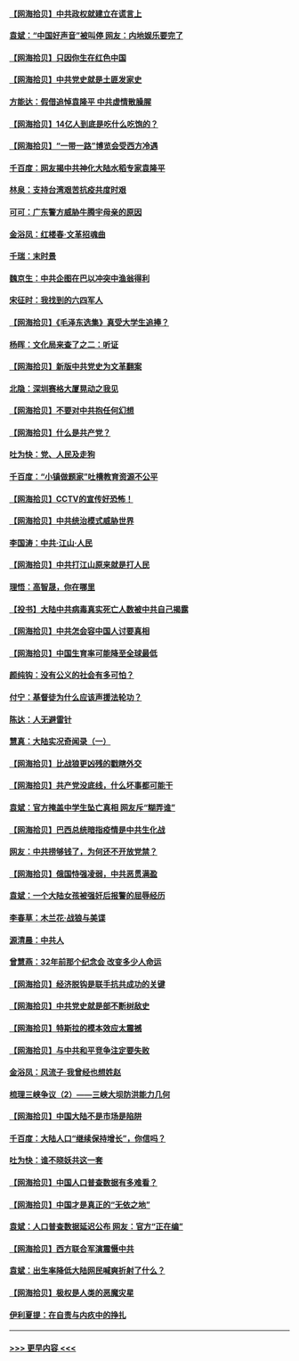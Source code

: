 #### [【网海拾贝】中共政权就建立在谎言上](../pages/nsc993/n12981880.md?t=05282202) 
#### [袁斌：“中国好声音”被叫停 网友：内地娱乐要完了](../pages/nsc993/n12981826.md?t=05282202) 
#### [【网海拾贝】只因你生在红色中国](../pages/nsc993/n12979096.md?t=05282202) 
#### [【网海拾贝】中共党史就是土匪发家史](../pages/nsc993/n12976478.md?t=05282202) 
#### [方能达：假借追悼袁隆平 中共虚情散臊腥](../pages/nsc993/n12976396.md?t=05282202) 
#### [【网海拾贝】14亿人到底是吃什么吃饱的？](../pages/nsc993/n12974125.md?t=05282202) 
#### [【网海拾贝】“一带一路”博览会受西方冷遇](../pages/nsc993/n12971787.md?t=05282202) 
#### [千百度：网友揭中共神化大陆水稻专家袁隆平](../pages/nsc993/n12971733.md?t=05282202) 
#### [林泉：支持台湾艰苦抗疫共度时艰](../pages/nsc993/n12971350.md?t=05282202) 
#### [可可：广东警方威胁牛腾宇母亲的原因](../pages/nsc993/n12971100.md?t=05282202) 
#### [金浴凤：红楼春·文革招魂曲](../pages/nsc993/n12970354.md?t=05282202) 
#### [千瑞：末时景](../pages/nsc993/n12970337.md?t=05282202) 
#### [魏京生：中共企图在巴以冲突中渔翁得利](../pages/nsc993/n12970286.md?t=05282202) 
#### [宋征时：我找到的六四军人](../pages/nsc993/n12970213.md?t=05282202) 
#### [【网海拾贝】《毛泽东选集》真受大学生追捧？](../pages/nsc993/n12968779.md?t=05282202) 
#### [杨晖：文化局来查了之二：听证](../pages/nsc993/n12966528.md?t=05282202) 
#### [【网海拾贝】新版中共党史为文革翻案](../pages/nsc993/n12967526.md?t=05282202) 
#### [北隐：深圳赛格大厦晃动之我见](../pages/nsc993/n12967393.md?t=05282202) 
#### [【网海拾贝】不要对中共抱任何幻想](../pages/nsc993/n12965222.md?t=05282202) 
#### [【网海拾贝】什么是共产党？](../pages/nsc993/n12962781.md?t=05282202) 
#### [吐为快：党、人民及走狗](../pages/nsc993/n12962747.md?t=05282202) 
#### [千百度：“小镇做题家”吐槽教育资源不公平](../pages/nsc993/n12962705.md?t=05282202) 
#### [【网海拾贝】CCTV的宣传好恐怖！](../pages/nsc993/n12959984.md?t=05282202) 
#### [【网海拾贝】中共统治模式威胁世界](../pages/nsc993/n12957622.md?t=05282202) 
#### [李国涛：中共‧江山‧人民](../pages/nsc993/n12957502.md?t=05282202) 
#### [【网海拾贝】中共打江山原来就是打人民](../pages/nsc993/n12954345.md?t=05282202) 
#### [理悟：高智晟，你在哪里](../pages/nsc993/n12953115.md?t=05282202) 
#### [【投书】大陆中共病毒真实死亡人数被中共自己揭露](../pages/nsc993/n12953050.md?t=05282202) 
#### [【网海拾贝】中共怎会容中国人讨要真相](../pages/nsc993/n12952161.md?t=05282202) 
#### [【网海拾贝】中国生育率可能降至全球最低](../pages/nsc993/n12948793.md?t=05282202) 
#### [颜纯钩：没有公义的社会有多可怕？](../pages/nsc993/n12947626.md?t=05282202) 
#### [付宁：基督徒为什么应该声援法轮功？](../pages/nsc993/n12947233.md?t=05282202) 
#### [陈达：人无避雷针](../pages/nsc993/n12947098.md?t=05282202) 
#### [慧真：大陆实况奇闻录（一）](../pages/nsc993/n12945811.md?t=05282202) 
#### [【网海拾贝】比战狼更凶残的戳瞎外交](../pages/nsc993/n12945717.md?t=05282202) 
#### [【网海拾贝】共产党没底线，什么坏事都可能干](../pages/nsc993/n12942090.md?t=05282202) 
#### [袁斌：官方掩盖中学生坠亡真相 网友斥“糊弄谁”](../pages/nsc993/n12942029.md?t=05282202) 
#### [【网海拾贝】巴西总统暗指疫情是中共生化战](../pages/nsc993/n12938999.md?t=05282202) 
#### [网友：中共捞够钱了，为何还不开放党禁？](../pages/nsc993/n12938952.md?t=05282202) 
#### [【网海拾贝】俄国恃强凌弱，中共恶贯满盈](../pages/nsc993/n12936626.md?t=05282202) 
#### [袁斌：一个大陆女孩被强奸后报警的屈辱经历](../pages/nsc993/n12936547.md?t=05282202) 
#### [李春草：木兰花·战狼与美谍](../pages/nsc993/n12935995.md?t=05282202) 
#### [源清晨：中共人](../pages/nsc993/n12935589.md?t=05282202) 
#### [曾慧燕：32年前那个纪念会 改变多少人命运](../pages/nsc993/n12934233.md?t=05282202) 
#### [【网海拾贝】经济脱钩是联手抗共成功的关键](../pages/nsc993/n12934176.md?t=05282202) 
#### [【网海拾贝】中共党史就是部不断树敌史](../pages/nsc993/n12932844.md?t=05282202) 
#### [【网海拾贝】特斯拉的模本效应太震撼](../pages/nsc993/n12925626.md?t=05282202) 
#### [【网海拾贝】与中共和平竞争注定要失败](../pages/nsc993/n12923326.md?t=05282202) 
#### [金浴凤：风流子‧我曾经也想姓赵](../pages/nsc993/n12920911.md?t=05282202) 
#### [梳理三峡争议（2）——三峡大坝防洪能力几何](../pages/nsc993/n12920173.md?t=05282202) 
#### [【网海拾贝】中国大陆不是市场是陷阱](../pages/nsc993/n12920143.md?t=05282202) 
#### [千百度：大陆人口“继续保持增长”，你信吗？](../pages/nsc993/n12918946.md?t=05282202) 
#### [吐为快：谁不晓妖共这一套](../pages/nsc993/n12918941.md?t=05282202) 
#### [【网海拾贝】中国人口普查数据有多难看？](../pages/nsc993/n12917822.md?t=05282202) 
#### [【网海拾贝】中国才是真正的“无依之地”](../pages/nsc993/n12915845.md?t=05282202) 
#### [袁斌：人口普查数据延迟公布 网友：官方“正在编”](../pages/nsc993/n12915748.md?t=05282202) 
#### [【网海拾贝】西方联合军演震慑中共](../pages/nsc993/n12913466.md?t=05282202) 
#### [袁斌：出生率降低大陆网民喊爽折射了什么？](../pages/nsc993/n12913365.md?t=05282202) 
#### [【网海拾贝】极权是人类的恶魔灾星](../pages/nsc993/n12910697.md?t=05282202) 
#### [伊利夏提：在自责与内疚中的挣扎](../pages/nsc993/n12910493.md?t=05282202) 

----
#### [ >>> 更早内容 <<< ](../indexes/nsc993-earlier.md)

